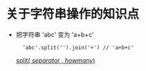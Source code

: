 # 关于字符串操作的知识点

* 把字符串 'abc' 变为  'a+b+c'

		'abc'.split('').join('+') // 'a+b+c'
	[split( *separator* , *howmany*)](http://www.w3school.com.cn/jsref/jsref_split.asp)

 
